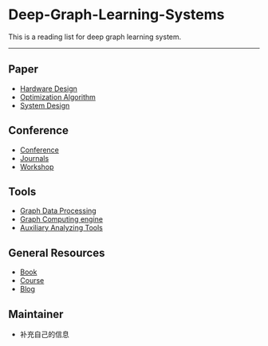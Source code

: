 # Deep-Graph-Learning-Systems


This is a reading list for deep graph learning system.

------

## Paper
- [Hardware Design](./papers/hardware_design.md)
- [Optimization Algorithm](./papers/optimization_algorithm.md)
- [System Design](./papers/sort_topic_system.md)

## Conference
- [Conference](conference.md#Conference)
- [Journals](conference.md#Journals)
- [Workshop](conference.md#Workshop)

## Tools

- [Graph Data Processing](./tools/graph_data_processing.md)
- [Graph Computing engine](./tools/graph_computing_engine.md)
- [Auxiliary Analyzing Tools](./tools/analyzing_tool.md)

## General Resources

- [Book](./resources/book.md)
- [Course](./resources/blog.md)
- [Blog](./resources/course.md)

## Maintainer

- 补充自己的信息